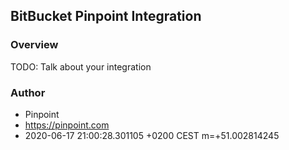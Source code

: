 ## BitBucket Pinpoint Integration

### Overview

TODO: Talk about your integration

### Author

- Pinpoint
- https://pinpoint.com
- 2020-06-17 21:00:28.301105 +0200 CEST m=+51.002814245
